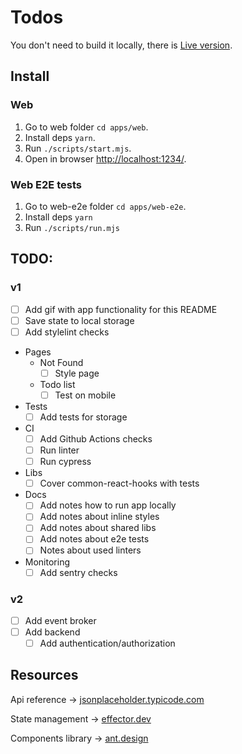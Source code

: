 # Todos

You don't need to build it locally, there is [Live version](https://todos.kozlovzxc.ru/).

## Install

### Web

1. Go to web folder `cd apps/web`.
2. Install deps `yarn`.
3. Run `./scripts/start.mjs`.
4. Open in browser [http://localhost:1234/](http://localhost:1234/).

### Web E2E tests

1. Go to web-e2e folder `cd apps/web-e2e`.
2. Install deps `yarn`
3. Run `./scripts/run.mjs`

## TODO:

### v1

- [ ] Add gif with app functionality for this README
- [ ] Save state to local storage
- [ ] Add stylelint checks
- Pages
    - Not Found
        - [ ] Style page
    - Todo list
        - [ ] Test on mobile
- Tests
    - [ ] Add tests for storage
- CI
    - [ ] Add Github Actions checks
    - [ ] Run linter
    - [ ] Run cypress
- Libs
    - [ ] Cover common-react-hooks with tests
- Docs
    - [ ] Add notes how to run app locally
    - [ ] Add notes about inline styles
    - [ ] Add notes about shared libs
    - [ ] Add notes about e2e tests
    - [ ] Notes about used linters
- Monitoring
    - [ ] Add sentry checks

### v2

- [ ] Add event broker
- [ ] Add backend
    - [ ] Add authentication/authorization

## Resources

Api reference -> [jsonplaceholder.typicode.com](https://jsonplaceholder.typicode.com/guide/)

State management -> [effector.dev](https://effector.dev/)

Components library -> [ant.design](https://ant.design/)
